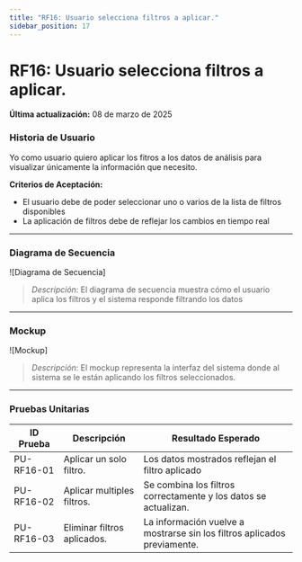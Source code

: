 ```yaml
---
title: "RF16: Usuario selecciona filtros a aplicar."  
sidebar_position: 17
---
```


# RF16: Usuario selecciona filtros a aplicar.

**Última actualización:** 08 de marzo de 2025

### Historia de Usuario

Yo como usuario quiero aplicar los fitros a los datos de análisis para visualizar únicamente la información que necesito.

  **Criterios de Aceptación:**
  - El usuario debe de poder seleccionar uno o varios de la lista de filtros disponibles
  - La aplicación de filtros debe de reflejar los cambios en tiempo real

---

### Diagrama de Secuencia

![Diagrama de Secuencia] 

> *Descripción*: El diagrama de secuencia muestra cómo el usuario aplica los filtros y el sistema responde filtrando los datos

---

### Mockup

![Mockup]

> *Descripción*: El mockup representa la interfaz del sistema donde al sistema se le están aplicando los filtros seleccionados.

---

### Pruebas Unitarias 
| ID Prueba | Descripción | Resultado Esperado |
|-----------|-------------|--------------------|
|PU-RF16-01|Aplicar un solo filtro.|Los datos mostrados reflejan el filtro aplicado|
|PU-RF16-02|Aplicar multiples filtros.|Se combina los filtros correctamente y los datos se actualizan.|
|PU-RF16-03|Eliminar filtros aplicados.|La información vuelve a mostrarse sin los filtros aplicados previamente.|